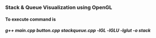 ### Stack & Queue Visualization using OpenGL

#### To execute command is
##### g++ main.cpp button.cpp stackqueue.cpp -lGL -lGLU -lglut -o stack
